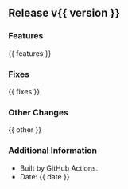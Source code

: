 ## Release v{{ version }}

### Features
{{ features }}

### Fixes
{{ fixes }}

### Other Changes
{{ other }}

### Additional Information
- Built by GitHub Actions.
- Date: {{ date }}
